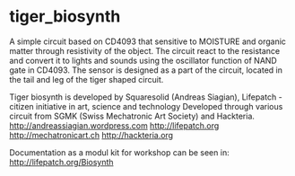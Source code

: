 # tiger_biosynth
A simple circuit based on CD4093 that sensitive to MOISTURE and organic matter through resistivity of the object.
The circuit react to the resistance and convert it to lights and sounds using the oscillator function of NAND gate in CD4093. 
The sensor is designed as a part of the circuit, located in the tail and leg of the tiger shaped circuit.

Tiger biosynth is developed by Squaresolid (Andreas Siagian), Lifepatch - citizen initiative in art, science and technology
Developed through various circuit from SGMK (Swiss Mechatronic Art Society) and Hackteria.
http://andreassiagian.wordpress.com
http://lifepatch.org
http://mechatronicart.ch
http://hackteria.org

Documentation as a modul kit for workshop can be seen in: http://lifepatch.org/Biosynth
